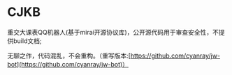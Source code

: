 # CJKB
重交大课表QQ机器人(基于mirai开源协议库)，公开源代码用于审查安全性，不提供build文档;

无聊之作，代码混乱，不会重构。（重写版本:[https://github.com/cyanray/jw-bot](https://github.com/cyanray/jw-bot)）
